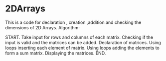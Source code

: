 # 2DArrays

This is a code for declaration , creation ,addition and checking the dimensions of 2D Arrays.
Algorithm:

START.
Take input for rows and columns of each matrix.
Checking if the input is valid and the matrices can be added.
Declaration of matrices.
Using loops inserting each element of matrix.
Using loops adding the elements to form a sum matrix.
Displaying the matrices.
END.
